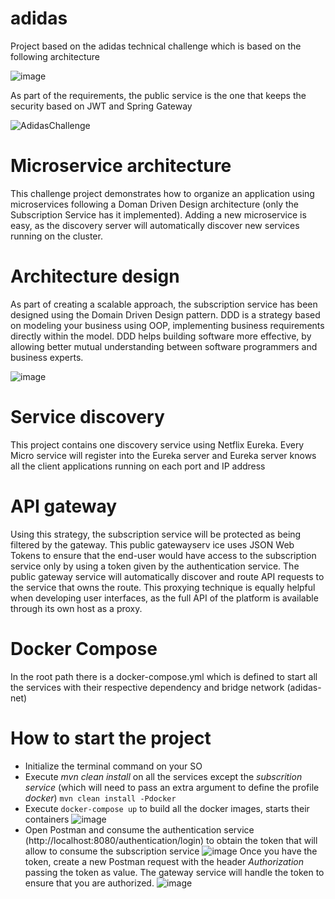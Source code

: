 # adidas
Project based on the adidas technical challenge which is based on the following architecture 

![image](https://user-images.githubusercontent.com/16137987/174175103-8b0e47d8-e264-46af-b010-9e1c522c078b.png)

As part of the requirements, the public service is the one that keeps the security based on JWT and Spring Gateway

![AdidasChallenge](https://user-images.githubusercontent.com/16137987/174185152-b4e2c49b-2c07-46f2-8dcb-fa8e1cc19739.png)

# Microservice architecture
This challenge project demonstrates how to organize an application using microservices following a Doman Driven Design architecture (only the Subscription Service has it implemented). 
Adding a new microservice is easy, as the discovery server will automatically discover new services running on the cluster.

# Architecture design
As part of creating a scalable approach, the subscription service has been designed using the Domain Driven Design pattern. DDD is a strategy based on modeling your business using OOP, implementing business requirements directly within the model. DDD helps building software more effective, by allowing better mutual understanding between software programmers and business experts.

![image](https://user-images.githubusercontent.com/16137987/174503057-5d98dc56-56e3-4306-98fd-279b51e81e7e.png)


# Service discovery
This project contains one discovery service using Netflix Eureka. Every Micro service will register into the Eureka server and Eureka server knows all the client applications running on each port and IP address

# API gateway
Using this strategy, the subscription service will be protected as being filtered by the gateway. This public gatewayserv ice  uses JSON Web Tokens to ensure that the end-user would have access to the subscription service  only by using a token given by the authentication service. The public gateway service will automatically discover and route API requests to the service that owns the route. This proxying technique is equally helpful when developing user interfaces, as the full API of the platform is available through its own host as a proxy.

# Docker Compose
In the root path there is a docker-compose.yml which is defined to start all the services with their respective dependency and bridge network (adidas-net)

# How to start the project
* Initialize the terminal command on your SO
* Execute *mvn clean install* on all the services except the *subscrition service* (which will need to pass an extra argument to define the profile *docker*)
`mvn clean install -Pdocker`
* Execute `docker-compose up` to build all the docker images, starts their containers
![image](https://user-images.githubusercontent.com/16137987/174502384-7251a918-4aa9-4a76-83d9-ef621a8ba06d.png)
* Open Postman and consume the authentication service (http://localhost:8080/authentication/login) to obtain the token that will allow to consume the subscription service
![image](https://user-images.githubusercontent.com/16137987/174502444-fa71e70e-a872-4cd2-89f1-bbe12dd08e8b.png)
Once you have the token, create a new Postman request with the header *Authorization* passing the token as value. The gateway service will handle the token to ensure that you are authorized.
![image](https://user-images.githubusercontent.com/16137987/174502484-2ab8f973-28d7-4365-9e43-d4e197523cc4.png)



